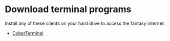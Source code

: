Download terminal programs
==========================

Install any of these clients on your hard drive to access the fantasy internet:

 - [CyberTerminal](https://github.com/FantasyInternet/cyberterminal/releases)
